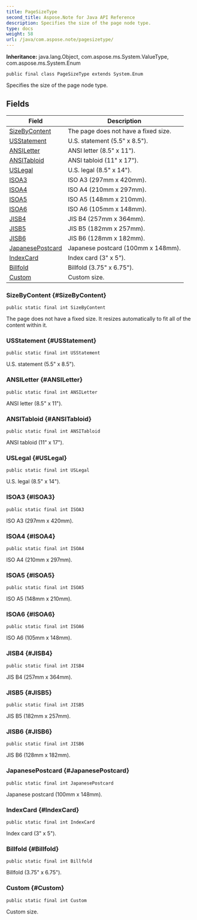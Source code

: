 ```yaml
---
title: PageSizeType
second_title: Aspose.Note for Java API Reference
description: Specifies the size of the page node type.
type: docs
weight: 58
url: /java/com.aspose.note/pagesizetype/
---
```


**Inheritance:**
java.lang.Object, com.aspose.ms.System.ValueType, com.aspose.ms.System.Enum
```
public final class PageSizeType extends System.Enum
```

Specifies the size of the page node type.
## Fields

| Field | Description |
| --- | --- |
| [SizeByContent](#SizeByContent) | The page does not have a fixed size. |
| [USStatement](#USStatement) | U.S. statement (5.5" x 8.5"). |
| [ANSILetter](#ANSILetter) | ANSI letter (8.5" x 11"). |
| [ANSITabloid](#ANSITabloid) | ANSI tabloid (11" x 17"). |
| [USLegal](#USLegal) | U.S. legal (8.5" x 14"). |
| [ISOA3](#ISOA3) | ISO A3 (297mm x 420mm). |
| [ISOA4](#ISOA4) | ISO A4 (210mm x 297mm). |
| [ISOA5](#ISOA5) | ISO A5 (148mm x 210mm). |
| [ISOA6](#ISOA6) | ISO A6 (105mm x 148mm). |
| [JISB4](#JISB4) | JIS B4 (257mm x 364mm). |
| [JISB5](#JISB5) | JIS B5 (182mm x 257mm). |
| [JISB6](#JISB6) | JIS B6 (128mm x 182mm). |
| [JapanesePostcard](#JapanesePostcard) | Japanese postcard (100mm x 148mm). |
| [IndexCard](#IndexCard) | Index card (3" x 5"). |
| [Billfold](#Billfold) | Billfold (3.75" x 6.75"). |
| [Custom](#Custom) | Custom size. |
### SizeByContent {#SizeByContent}
```
public static final int SizeByContent
```


The page does not have a fixed size. It resizes automatically to fit all of the content within it.

### USStatement {#USStatement}
```
public static final int USStatement
```


U.S. statement (5.5" x 8.5").

### ANSILetter {#ANSILetter}
```
public static final int ANSILetter
```


ANSI letter (8.5" x 11").

### ANSITabloid {#ANSITabloid}
```
public static final int ANSITabloid
```


ANSI tabloid (11" x 17").

### USLegal {#USLegal}
```
public static final int USLegal
```


U.S. legal (8.5" x 14").

### ISOA3 {#ISOA3}
```
public static final int ISOA3
```


ISO A3 (297mm x 420mm).

### ISOA4 {#ISOA4}
```
public static final int ISOA4
```


ISO A4 (210mm x 297mm).

### ISOA5 {#ISOA5}
```
public static final int ISOA5
```


ISO A5 (148mm x 210mm).

### ISOA6 {#ISOA6}
```
public static final int ISOA6
```


ISO A6 (105mm x 148mm).

### JISB4 {#JISB4}
```
public static final int JISB4
```


JIS B4 (257mm x 364mm).

### JISB5 {#JISB5}
```
public static final int JISB5
```


JIS B5 (182mm x 257mm).

### JISB6 {#JISB6}
```
public static final int JISB6
```


JIS B6 (128mm x 182mm).

### JapanesePostcard {#JapanesePostcard}
```
public static final int JapanesePostcard
```


Japanese postcard (100mm x 148mm).

### IndexCard {#IndexCard}
```
public static final int IndexCard
```


Index card (3" x 5").

### Billfold {#Billfold}
```
public static final int Billfold
```


Billfold (3.75" x 6.75").

### Custom {#Custom}
```
public static final int Custom
```


Custom size.

